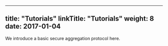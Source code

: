 
---
title: "Tutorials"
linkTitle: "Tutorials"
weight: 8
date: 2017-01-04
---

We introduce a basic secure aggregation protocol here.

